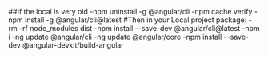 ##If the local is very old
 -npm uninstall -g @angular/cli
 -npm cache verify
 -npm install -g @angular/cli@latest
 #Then in your Local project package:
 -rm -rf node_modules dist 
 -npm install --save-dev @angular/cli@latest
 -npm i 
 -ng update @angular/cli 
 -ng update @angular/core
 -npm install --save-dev @angular-devkit/build-angular
